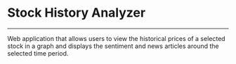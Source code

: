 # Stock History Analyzer 
---
Web application that allows users to view the historical prices of a selected stock in a graph and displays the sentiment and news articles around the selected time period. 